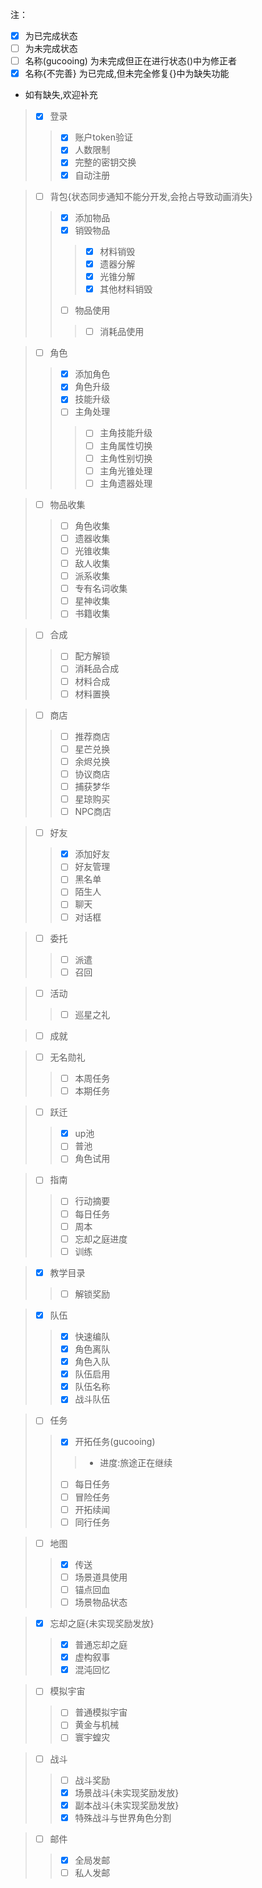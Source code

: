 注：

- [x] 为已完成状态
- [ ] 为未完成状态
- [ ] 名称(gucooing) 为未完成但正在进行状态()中为修正者
- [x] 名称{不完善} 为已完成,但未完全修复{}中为缺失功能
- 如有缺失,欢迎补充

> - [x] 登录
>> - [x] 账户token验证
>> - [x] 人数限制
>> - [x] 完整的密钥交换
>> - [x] 自动注册

> - [ ] 背包{状态同步通知不能分开发,会抢占导致动画消失}
>> - [x] 添加物品
>> - [x] 销毁物品
>>> - [x] 材料销毁
>>> - [x] 遗器分解
>>> - [x] 光锥分解
>>> - [x] 其他材料销毁
>> - [ ] 物品使用
>>> - [ ] 消耗品使用

> - [ ] 角色
>> - [x] 添加角色
>> - [x] 角色升级
>> - [x] 技能升级
>> - [ ] 主角处理
>>> - [ ] 主角技能升级
>>> - [ ] 主角属性切换
>>> - [ ] 主角性别切换
>>> - [ ] 主角光锥处理
>>> - [ ] 主角遗器处理


> - [ ] 物品收集
>> - [ ] 角色收集
>> - [ ] 遗器收集
>> - [ ] 光锥收集
>> - [ ] 敌人收集
>> - [ ] 派系收集
>> - [ ] 专有名词收集
>> - [ ] 星神收集
>> - [ ] 书籍收集

> - [ ] 合成
>> - [ ] 配方解锁
>> - [ ] 消耗品合成
>> - [ ] 材料合成
>> - [ ] 材料置换

> - [ ] 商店
>> - [ ] 推荐商店
>> - [ ] 星芒兑换
>> - [ ] 余烬兑换
>> - [ ] 协议商店
>> - [ ] 捕获梦华
>> - [ ] 星琼购买
>> - [ ] NPC商店

> - [ ] 好友
>> - [x] 添加好友
>> - [ ] 好友管理
>> - [ ] 黑名单
>> - [ ] 陌生人
>> - [ ] 聊天
>> - [ ] 对话框

> - [ ] 委托
>> - [ ] 派遣
>> - [ ] 召回

> - [ ] 活动
>> - [ ] 巡星之礼

> - [ ] 成就

> - [ ] 无名勋礼
>> - [ ] 本周任务
>> - [ ] 本期任务

> - [ ] 跃迁
>> - [x] up池
>> - [ ] 普池
>> - [ ] 角色试用

> - [ ] 指南
>> - [ ] 行动摘要
>> - [ ] 每日任务
>> - [ ] 周本
>> - [ ] 忘却之庭进度
>> - [ ] 训练

> - [x] 教学目录
>> - [ ] 解锁奖励

> - [x] 队伍
>> - [x] 快速编队
>> - [x] 角色离队
>> - [x] 角色入队
>> - [x] 队伍启用
>> - [x] 队伍名称
>> - [x] 战斗队伍

> - [ ] 任务
>> - [x] 开拓任务(gucooing)
>>> - 进度:旅途正在继续
>> - [ ] 每日任务
>> - [ ] 冒险任务
>> - [ ] 开拓续闻
>> - [ ] 同行任务

> - [ ] 地图
>> - [x] 传送
>> - [ ] 场景道具使用
>> - [ ] 锚点回血
>> - [ ] 场景物品状态

> - [x] 忘却之庭{未实现奖励发放}
>> - [x] 普通忘却之庭
>> - [x] 虚构叙事
>> - [x] 混沌回忆

> - [ ] 模拟宇宙
>> - [ ] 普通模拟宇宙
>> - [ ] 黄金与机械
>> - [ ] 寰宇蝗灾

> - [ ]  战斗
>> - [ ] 战斗奖励
>> - [x] 场景战斗{未实现奖励发放}
>> - [x] 副本战斗{未实现奖励发放}
>> - [x] 特殊战斗与世界角色分割

> - [ ] 邮件
>> - [x] 全局发邮
>> - [ ] 私人发邮


